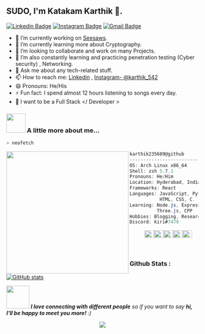 

<!--
**karthik235689/karthik235689** is a ✨ _special_ ✨ repository because its `README.md` (this file) appears on your GitHub profile.

Here are some ideas to get you started:

- 🔭 I’m currently working on ...
- 🌱 I’m currently learning ...
- 👯 I’m looking to collaborate on ...
- 🤔 I’m looking for help with ...
- 💬 Ask me about ...
- 📫 How to reach me: ...
- 😄 Pronouns: ...
- ⚡ Fun fact: ...
-->
## SUDO, I'm Katakam Karthik 👋.
[![Linkedin Badge](https://img.shields.io/badge/-Karthik-blue?style=flat-square&logo=Linkedin&logoColor=white&link=https://www.linkedin.com/in/katakam-karthik-2223171b0/)](https://www.linkedin.com/in/katakam-karthik-2223171b0/)
[![Instagram Badge](https://img.shields.io/badge/-Karthik-purple?style=flat-square&logo=instagram&logoColor=white&link=https://instagram.com/karthik_542/)](https://instagram.com/karthik_542)
[![Gmail Badge](https://img.shields.io/badge/-karthik23052001@gmail.com-c14438?style=flat-square&logo=Gmail&logoColor=white&link=mailto:karthik23052001@gmail.com)](mailto:karthik23052001@gmail.com)
-   🔭 I’m currently working on [Seesaws](https://seesaws.in/).
-   🌱 I’m currently learning more about Cryptography.
-   👯 I’m looking to collaborate and work on many Projects.
-   🤔 I’m also constantly learning and practicing penetration testing (Cyber security) , Networking.
-   💬 Ask me about any tech-related stuff.
-   📫 How to reach me: [Linkedin](https://www.linkedin.com/in/katakam-karthik-2223171b0/) , [Instagram- @karthik_542](https://instagram.com/karthik_542/)
-   😄 Pronouns: He/His
-   ⚡ Fun fact: I spend almost 12 hours listening to songs every day.
-   💬 I want to be a Full Stack </ Developer >
### <img src="https://media.giphy.com/media/VgCDAzcKvsR6OM0uWg/giphy.gif" width="50"> A little more about me...  

```zsh
> neofetch
```

<img align="left" src="https://pic.funnygifsbox.com/uploads/2019/11/funnygifsbox.com-2019-11-25-07-39-50-91.gif" width="320" /> 

```csharp
karthik235689@github
-------------------------
OS: Arch Linux x86_64
Shell: zsh 5.7.1
Pronouns: He/Him
Location: Hyderabad, India
Frameworks: React
Languages: JavaScript, Python, Java,
           HTML, CSS, C.
Learning: Node.js, Express, Bash
          Three.js, CPP
Hobbies: Blogging, Research, Brawlstars
Discord: kiri#7479
```
<p align="left">
  &nbsp; &nbsp; &nbsp; &nbsp; &nbsp;
  <img alt="#474342" src="https://via.placeholder.com/15/474342/000000?text=+" width="25" height="20" /><img alt="#fbedf6" src="https://via.placeholder.com/15/fbedf6/000000?text=+" width="25" height="20" /><img alt="#c9594d" src="https://via.placeholder.com/15/c9594d/000000?text=+" width="25" height="20" /><img alt="#f8b9b2" src="https://via.placeholder.com/15/f8b9b2/000000?text=+" width="25" height="20" /><img alt="#ae9c9d" src="https://via.placeholder.com/15/ae9c9d/000000?text=+" width="25" height="20" />
</p>

&nbsp;
### Github Stats :
[![GitHub stats](https://github-readme-stats.vercel.app/api?username=karthik235689&show_icons=true)](https://github.com/karthik235689/github-readme-stats)


<img src="https://media.giphy.com/media/LnQjpWaON8nhr21vNW/giphy.gif" width="60"> <em><b>I love connecting with different people</b> so if you want to say <b>hi, I'll be happy to meet you more!</b> :)</em>

<p href="https://github.com/karthik235689/github-profile-views-counter" align="center"><img src="https://gpvc.arturio.dev/karthik235689"></p>

[website]: https://seesaws.in
[facebook]: https://www.facebook.com/profile.php?id=100008249283592
[instagram]: https://instagram.com/karthik_542/
[linkedin]: https://www.linkedin.com/in/katakam-karthik-2223171b0/
